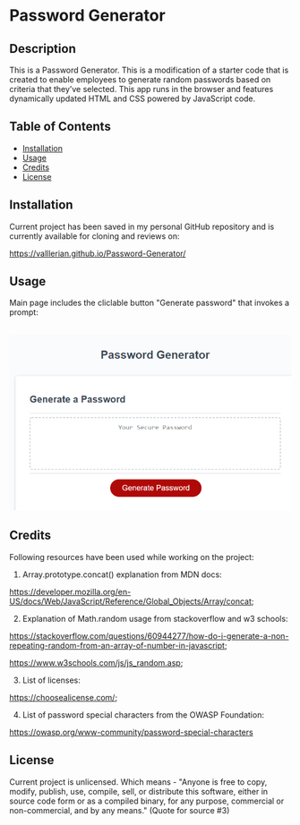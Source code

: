 # Password Generator

## Description

This is a Password Generator.
This is a modification of a starter code that is created to enable employees to generate random passwords based on criteria that they’ve selected.
This app runs in the browser and features dynamically updated HTML and CSS powered by JavaScript code.


## Table of Contents
- [Installation](#installation)
- [Usage](#usage)
- [Credits](#credits)
- [License](#license)

## Installation
Current project has been saved in my personal GitHub repository and is currently available for cloning and reviews on:

https://valllerian.github.io/Password-Generator/

## Usage

Main page includes the cliclable button "Generate password" that invokes a prompt:

<br>
<img alt="Header of the website" src="Images/Image1.jpg" />
<br>


## Credits
Following resources  have been used while working on the project:

1) Array.prototype.concat() explanation from MDN docs:

https://developer.mozilla.org/en-US/docs/Web/JavaScript/Reference/Global_Objects/Array/concat;


2) Explanation of Math.random usage from stackoverflow and w3 schools:

https://stackoverflow.com/questions/60944277/how-do-i-generate-a-non-repeating-random-from-an-array-of-number-in-javascript;

https://www.w3schools.com/js/js_random.asp;

3) List of licenses:

 https://choosealicense.com/;

4) List of password special characters from the OWASP Foundation: 

https://owasp.org/www-community/password-special-characters




## License
Current project is unlicensed. Which means - "Anyone is free to copy, modify, publish, use, compile, sell, or
distribute this software, either in source code form or as a compiled
binary, for any purpose, commercial or non-commercial, and by any
means." (Quote for source #3)

